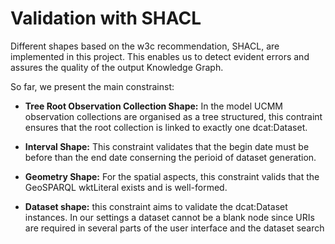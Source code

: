 # Validation with SHACL

Different shapes based on the w3c recommendation, SHACL, are implemented in this project. This enables us to detect evident errors and assures the quality of the output Knowledge Graph.

So far, we present the main constrainst:

* <b>Tree Root Observation Collection Shape:</b> In the model UCMM observation collections are organised as a tree structured, this contraint ensures that the root collection is linked to exactly one dcat:Dataset.

* <b>Interval Shape:</b> This constraint validates that the begin date must be before than the end date conserning the perioid of dataset generation.

* <b>Geometry Shape:</b> For the spatial aspects, this constraint valids that the GeoSPARQL wktLiteral exists and is well-formed.

* <b>Dataset shape:</b> this constraint aims to validate the dcat:Dataset instances. In our settings a dataset cannot be a blank node since URIs are required in several parts of the user interface and the dataset search
